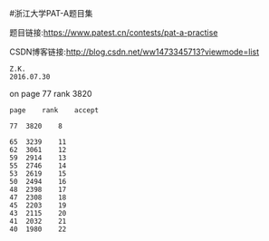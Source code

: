 #浙江大学PAT-A题目集

题目链接:https://www.patest.cn/contests/pat-a-practise

CSDN博客链接:http://blog.csdn.net/ww1473345713?viewmode=list

	Z.K.
	2016.07.30
on page 77 rank 3820

	page	rank	accept
	
	77	3820	8
	
	65	3239	11
	62	3061	12
	59	2914	13
	55	2746	14
	53	2619	15
	50	2494	16
	48	2398	17
	47	2308	18	
	45	2203	19
	43	2115	20
	41	2032	21
	40	1980	22
